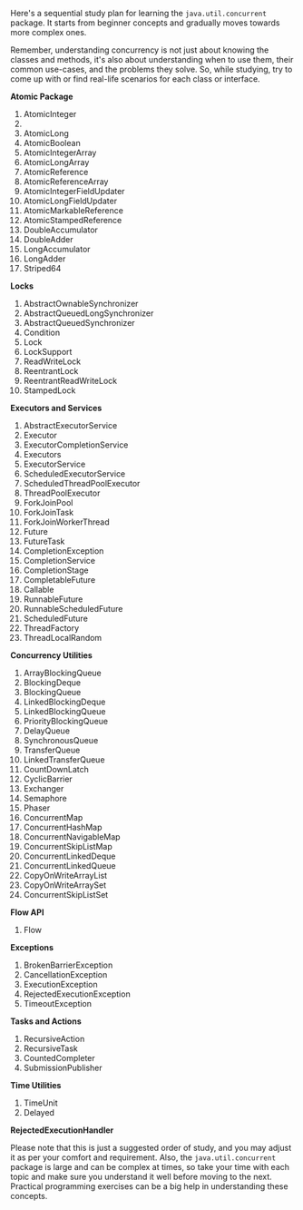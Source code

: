 Here's a sequential study plan for learning the `java.util.concurrent` package. It starts from beginner concepts and gradually moves towards more complex ones. 

Remember, understanding concurrency is not just about knowing the classes and methods, it's also about understanding when to use them, their common use-cases, and the problems they solve. So, while studying, try to come up with or find real-life scenarios for each class or interface.

**Atomic Package**
1. AtomicInteger
2. 
3. AtomicLong
4. AtomicBoolean
5. AtomicIntegerArray
6. AtomicLongArray
7. AtomicReference
8. AtomicReferenceArray
9. AtomicIntegerFieldUpdater
10. AtomicLongFieldUpdater
11. AtomicMarkableReference
12. AtomicStampedReference
13. DoubleAccumulator
14. DoubleAdder
15. LongAccumulator
16. LongAdder
17. Striped64

**Locks**
1. AbstractOwnableSynchronizer
2. AbstractQueuedLongSynchronizer
3. AbstractQueuedSynchronizer
4. Condition
5. Lock
6. LockSupport
7. ReadWriteLock
8. ReentrantLock
9. ReentrantReadWriteLock
10. StampedLock

**Executors and Services**
1. AbstractExecutorService
2. Executor
3. ExecutorCompletionService
4. Executors
5. ExecutorService
6. ScheduledExecutorService
7. ScheduledThreadPoolExecutor
8. ThreadPoolExecutor
9. ForkJoinPool
10. ForkJoinTask
11. ForkJoinWorkerThread
12. Future
13. FutureTask
14. CompletionException
15. CompletionService
16. CompletionStage
17. CompletableFuture
18. Callable
19. RunnableFuture
20. RunnableScheduledFuture
21. ScheduledFuture
22. ThreadFactory
23. ThreadLocalRandom

**Concurrency Utilities**
1. ArrayBlockingQueue
2. BlockingDeque
3. BlockingQueue
4. LinkedBlockingDeque
5. LinkedBlockingQueue
6. PriorityBlockingQueue
7. DelayQueue
8. SynchronousQueue
9. TransferQueue
10. LinkedTransferQueue
11. CountDownLatch
12. CyclicBarrier
13. Exchanger
14. Semaphore
15. Phaser
16. ConcurrentMap
17. ConcurrentHashMap
18. ConcurrentNavigableMap
19. ConcurrentSkipListMap
20. ConcurrentLinkedDeque
21. ConcurrentLinkedQueue
22. CopyOnWriteArrayList
23. CopyOnWriteArraySet
24. ConcurrentSkipListSet

**Flow API**
1. Flow

**Exceptions**
1. BrokenBarrierException
2. CancellationException
3. ExecutionException
4. RejectedExecutionException
5. TimeoutException

**Tasks and Actions**
1. RecursiveAction
2. RecursiveTask
3. CountedCompleter
4. SubmissionPublisher

**Time Utilities**
1. TimeUnit
2. Delayed

**RejectedExecutionHandler**

Please note that this is just a suggested order of study, and you may adjust it as per your comfort and requirement. Also, the `java.util.concurrent` package is large and can be complex at times, so take your time with each topic and make sure you understand it well before moving to the next. Practical programming exercises can be a big help in understanding these concepts.